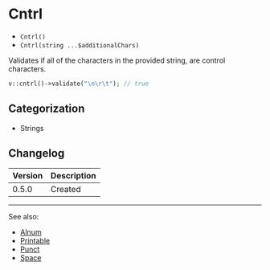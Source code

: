 # Cntrl

- `Cntrl()`
- `Cntrl(string ...$additionalChars)`

Validates if all of the characters in the provided string, are control
characters.

```php
v::cntrl()->validate("\n\r\t"); // true
```

## Categorization

- Strings

## Changelog

Version | Description
--------|-------------
  0.5.0 | Created

***
See also:

- [Alnum](Alnum.md)
- [Printable](Printable.md)
- [Punct](Punct.md)
- [Space](Space.md)
